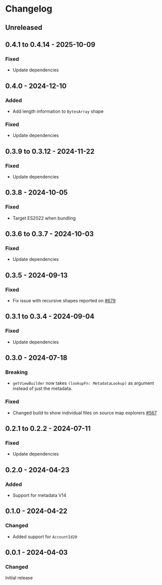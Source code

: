 # Changelog

## Unreleased

## 0.4.1 to 0.4.14 - 2025-10-09

### Fixed

- Update dependencies

## 0.4.0 - 2024-12-10

### Added

- Add length information to `BytesArray` shape

### Fixed

- Update dependencies

## 0.3.9 to 0.3.12 - 2024-11-22

### Fixed

- Update dependencies

## 0.3.8 - 2024-10-05

### Fixed

- Target ES2022 when bundling

## 0.3.6 to 0.3.7 - 2024-10-03

### Fixed

- Update dependencies

## 0.3.5 - 2024-09-13

### Fixed

- Fix issue with recursive shapes reported on [#679](https://github.com/polkadot-api/polkadot-api/issues/679)

## 0.3.1 to 0.3.4 - 2024-09-04

### Fixed

- Update dependencies

## 0.3.0 - 2024-07-18

### Breaking

- `getViewBuilder` now takes `(lookupFn: MetadataLookup)` as argument instead of just the metadata.

### Fixed

- Changed build to show individual files on source map explorers [#567](https://github.com/polkadot-api/polkadot-api/pull/567)

## 0.2.1 to 0.2.2 - 2024-07-11

### Fixed

- Update dependencies

## 0.2.0 - 2024-04-23

### Added

- Support for metadata V14

## 0.1.0 - 2024-04-22

### Changed

- Added support for `AccountId20`

## 0.0.1 - 2024-04-03

### Changed

Initial release
